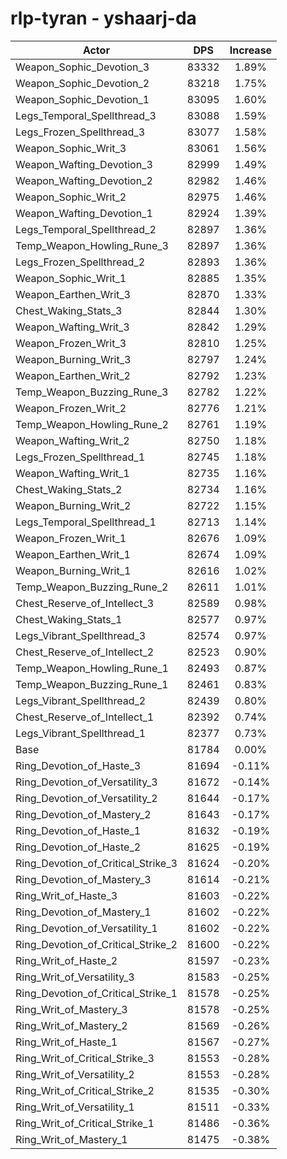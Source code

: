 # rlp-tyran - yshaarj-da
| Actor | DPS | Increase |
|---|:---:|:---:|
|Weapon_Sophic_Devotion_3|83332|1.89%|
|Weapon_Sophic_Devotion_2|83218|1.75%|
|Weapon_Sophic_Devotion_1|83095|1.60%|
|Legs_Temporal_Spellthread_3|83088|1.59%|
|Legs_Frozen_Spellthread_3|83077|1.58%|
|Weapon_Sophic_Writ_3|83061|1.56%|
|Weapon_Wafting_Devotion_3|82999|1.49%|
|Weapon_Wafting_Devotion_2|82982|1.46%|
|Weapon_Sophic_Writ_2|82975|1.46%|
|Weapon_Wafting_Devotion_1|82924|1.39%|
|Legs_Temporal_Spellthread_2|82897|1.36%|
|Temp_Weapon_Howling_Rune_3|82897|1.36%|
|Legs_Frozen_Spellthread_2|82893|1.36%|
|Weapon_Sophic_Writ_1|82885|1.35%|
|Weapon_Earthen_Writ_3|82870|1.33%|
|Chest_Waking_Stats_3|82844|1.30%|
|Weapon_Wafting_Writ_3|82842|1.29%|
|Weapon_Frozen_Writ_3|82810|1.25%|
|Weapon_Burning_Writ_3|82797|1.24%|
|Weapon_Earthen_Writ_2|82792|1.23%|
|Temp_Weapon_Buzzing_Rune_3|82782|1.22%|
|Weapon_Frozen_Writ_2|82776|1.21%|
|Temp_Weapon_Howling_Rune_2|82761|1.19%|
|Weapon_Wafting_Writ_2|82750|1.18%|
|Legs_Frozen_Spellthread_1|82745|1.18%|
|Weapon_Wafting_Writ_1|82735|1.16%|
|Chest_Waking_Stats_2|82734|1.16%|
|Weapon_Burning_Writ_2|82722|1.15%|
|Legs_Temporal_Spellthread_1|82713|1.14%|
|Weapon_Frozen_Writ_1|82676|1.09%|
|Weapon_Earthen_Writ_1|82674|1.09%|
|Weapon_Burning_Writ_1|82616|1.02%|
|Temp_Weapon_Buzzing_Rune_2|82611|1.01%|
|Chest_Reserve_of_Intellect_3|82589|0.98%|
|Chest_Waking_Stats_1|82577|0.97%|
|Legs_Vibrant_Spellthread_3|82574|0.97%|
|Chest_Reserve_of_Intellect_2|82523|0.90%|
|Temp_Weapon_Howling_Rune_1|82493|0.87%|
|Temp_Weapon_Buzzing_Rune_1|82461|0.83%|
|Legs_Vibrant_Spellthread_2|82439|0.80%|
|Chest_Reserve_of_Intellect_1|82392|0.74%|
|Legs_Vibrant_Spellthread_1|82377|0.73%|
|Base|81784|0.00%|
|Ring_Devotion_of_Haste_3|81694|-0.11%|
|Ring_Devotion_of_Versatility_3|81672|-0.14%|
|Ring_Devotion_of_Versatility_2|81644|-0.17%|
|Ring_Devotion_of_Mastery_2|81643|-0.17%|
|Ring_Devotion_of_Haste_1|81632|-0.19%|
|Ring_Devotion_of_Haste_2|81625|-0.19%|
|Ring_Devotion_of_Critical_Strike_3|81624|-0.20%|
|Ring_Devotion_of_Mastery_3|81614|-0.21%|
|Ring_Writ_of_Haste_3|81603|-0.22%|
|Ring_Devotion_of_Mastery_1|81602|-0.22%|
|Ring_Devotion_of_Versatility_1|81602|-0.22%|
|Ring_Devotion_of_Critical_Strike_2|81600|-0.22%|
|Ring_Writ_of_Haste_2|81597|-0.23%|
|Ring_Writ_of_Versatility_3|81583|-0.25%|
|Ring_Devotion_of_Critical_Strike_1|81578|-0.25%|
|Ring_Writ_of_Mastery_3|81578|-0.25%|
|Ring_Writ_of_Mastery_2|81569|-0.26%|
|Ring_Writ_of_Haste_1|81567|-0.27%|
|Ring_Writ_of_Critical_Strike_3|81553|-0.28%|
|Ring_Writ_of_Versatility_2|81553|-0.28%|
|Ring_Writ_of_Critical_Strike_2|81535|-0.30%|
|Ring_Writ_of_Versatility_1|81511|-0.33%|
|Ring_Writ_of_Critical_Strike_1|81486|-0.36%|
|Ring_Writ_of_Mastery_1|81475|-0.38%|
